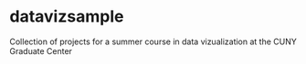 # datavizsample
Collection of projects for a summer course in data vizualization at the CUNY Graduate Center
